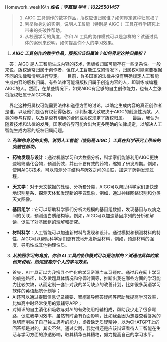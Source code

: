 Homework_week16\n
***姓名：李嘉璇***
***学号：10225501457***
> 1. AIGC 工具创作的数字作品，版权应该归属谁？如何界定这种归属权？
> 2. 列举你身边的实例，说明人工智能（特别是 AIGC ）工具在科学研究上带来的突破性帮助。
> 3. 从校园学习的角度，你和 AI 工具的协作模式可以是怎样的？试通过具体的案例来说明，如何提高你个人的学习效果。

1. ***AIGC 工具创作的数字作品，版权应该归属谁？如何界定这种归属权？***

&emsp;答：AIGC 是人工智能生成内容的技术，但版权归属可能存在一些复杂性。一般来说，版权通常归属于创作者，但在人工智能生成的情况下，归属权可能需要根据不同的法律和情境进行界定。
&emsp;目前，许多国家的法律并没有明确规定人工智能生成内容的版权归属。有些法律可能将版权归属于创造内容的人，即训练或编程AIGC的人。然而，在某些情况下，如果AIGC有足够的自主创作能力，也有人主张将版权归属于AIGC本身。

&emsp;界定这种归属权可能需要法律和道德方面的讨论，以确定生成内容的真正创作者是谁，以及他们是否有权获得版权。评判标准大致取决于AIGC的创造性贡献，人类的参与程度，以及是否有明确的合同或协议规定了版权归属。
&emsp;最后，我认为随着技术和法律的发展，国家或各界可能会出台更多明确的法律规定，以解决人工智能生成内容的版权归属问题。


2. ***列举你身边的实例，说明人工智能（特别是 AIGC ）工具在科学研究上带来的突破性帮助。***
 * **药物发现与设计**：通过机器学习和大数据分析，科学家们能够利用AIGC更快速地筛选化合物，预测药效，并设计更有效的药物，缩短了研发周期。例如，使用AIGC技术，可以预测分子结构与药效之间的关联，加速了药物发现过程。

  * **天文学**：对于天文数据的处理、分析和分类，AIGC可以帮助科学家们更快速地识别星系、探测天体和发现新的宇宙现象，例如，通过神经网络识别和分类天文图像。

  * **基因组学**：它可以帮助科学家们分析大规模的基因组数据，发现基因与疾病之间的关联，预测蛋白质结构等。例如，AIGC可以加速基因序列的分析和解读，促进了对基因组的理解和研究。

  * **材料科学**：人工智能可以加速新材料的发现和设计。通过模拟和预测材料的特性，AIGC可以帮助科学家们更有效地开发新型材料，例如，预测材料的强度、导电性或其他物理性质。




 3. ***从校园学习的角度，你和 AI 工具的协作模式可以是怎样的？试通过具体的案例来说明，如何提高你个人的学习效果。***
   * 首先，AI工具可以为我搜寻个性化的学习资源库与习题库。通过我在网上学习的痕迹路径，以及做题具体情况和停留时间等，推断出我在哪些方面的学习能力比较欠缺，从而定制一套针对我的学习缺点的改善计划，比如很多英语学习软件的英语起航计划等；
   * AI还可以通过提取信息记录摘要、智能辅导解答疑问等帮助我提高学习效率，比如高中时经常使用的猿辅导APP；
   * 对知识的自主消化和吸收与对AI的有效使用相辅相成，帮助我少走了很多弯路，促进我学习效率，虽然有时会有负面影响，比如我会因为想要查看答案的急切而削减了自己独立思考的能力，或者缺乏质疑精神，以为CHATGPT上的回答都是对的，其实不然。通过实践，我觉得还是应该辩证看待人工智能在生活与学习方面的渗透影响，取其精华去其糟粕，努力提高自己的学习水平。
